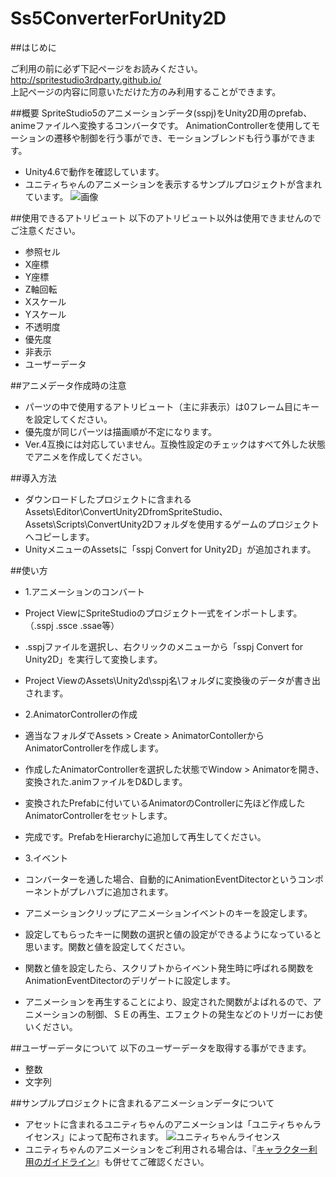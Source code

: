 Ss5ConverterForUnity2D
================================

##はじめに

ご利用の前に必ず下記ページをお読みください。  
http://spritestudio3rdparty.github.io/  
上記ページの内容に同意いただけた方のみ利用することができます。  

##概要
SpriteStudio5のアニメーションデータ(sspj)をUnity2D用のprefab、animeファイルへ変換するコンバータです。
AnimationControllerを使用してモーションの遷移や制御を行う事ができ、モーションブレンドも行う事ができます。

* Unity4.6で動作を確認しています。
* ユニティちゃんのアニメーションを表示するサンプルプロジェクトが含まれています。
![画像](https://raw.githubusercontent.com/SpriteStudio3rdParty/Ss5ConverterForUnity2D/master/image/unityss1.png)

##使用できるアトリビュート
以下のアトリビュート以外は使用できませんのでご注意ください。
* 参照セル
* X座標
* Y座標
* Z軸回転
* Xスケール
* Yスケール
* 不透明度
* 優先度
* 非表示
* ユーザーデータ

##アニメデータ作成時の注意
* パーツの中で使用するアトリビュート（主に非表示）は0フレーム目にキーを設定してください。
* 優先度が同じパーツは描画順が不定になります。
* Ver.4互換には対応していません。互換性設定のチェックはすべて外した状態でアニメを作成してください。

##導入方法
* ダウンロードしたプロジェクトに含まれるAssets\Editor\ConvertUnity2DfromSpriteStudio、Assets\Scripts\ConvertUnity2Dフォルダを使用するゲームのプロジェクトへコピーします。
* UnityメニューのAssetsに「sspj Convert for Unity2D」が追加されます。

##使い方
* 1.アニメーションのコンバート
* Project ViewにSpriteStudioのプロジェクト一式をインポートします。（.sspj .ssce .ssae等）
* .sspjファイルを選択し、右クリックのメニューから「sspj Convert for Unity2D」を実行して変換します。
* Project ViewのAssets\Unity2d\sspj名\フォルダに変換後のデータが書き出されます。

* 2.AnimatorControllerの作成
* 適当なフォルダでAssets > Create > AnimatorContollerからAnimatorControllerを作成します。
* 作成したAnimatorControllerを選択した状態でWindow > Animatorを開き、変換された.animファイルをD&Dします。
* 変換されたPrefabに付いているAnimatorのControllerに先ほど作成したAnimatorControllerをセットします。
* 完成です。PrefabをHierarchyに追加して再生してください。

* 3.イベント
* コンバーターを通した場合、自動的にAnimationEventDitectorというコンポーネントがプレハブに追加されます。
* アニメーションクリップにアニメーションイベントのキーを設定します。
* 設定してもらったキーに関数の選択と値の設定ができるようになっていると思います。関数と値を設定してください。
* 関数と値を設定したら、スクリプトからイベント発生時に呼ばれる関数をAnimationEventDitectorのデリゲートに設定します。
* アニメーションを再生することにより、設定された関数がよばれるので、アニメーションの制御、ＳＥの再生、エフェクトの発生などのトリガーにお使いください。

##ユーザーデータについて
以下のユーザーデータを取得する事ができます。
* 整数
* 文字列

##サンプルプロジェクトに含まれるアニメーションデータについて
* アセットに含まれるユニティちゃんのアニメーションは「ユニティちゃんライセンス」によって配布されます。
![ユニティちゃんライセンス](http://unity-chan.com/images/imageLicenseLogo.png)
* ユニティちゃんのアニメーションをご利用される場合は、『[キャラクター利用のガイドライン](http://unity-chan.com/download/guideline.html)』も併せてご確認ください。
